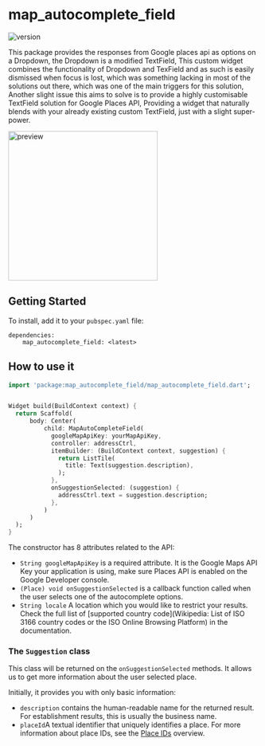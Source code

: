 # map_autocomplete_field

![version](https://img.shields.io/badge/version-0.0.1-blue.svg)

This package provides the responses from Google places api as options on a Dropdown, the Dropdown is
a modified TextField, This custom widget combines the functionality of Dropdown and TexField and as
such is easily dismissed when focus is lost, which was something lacking in most of the solutions
out there, which was one of the main triggers for this solution, Another slight issue this aims to
solve is to provide a highly customisable TextField solution for Google Places API, Providing a
widget that naturally blends with your already existing custom TextField, just with a slight
super-power.




 <img src="[github-assets/preview.png](https://res.cloudinary.com/dxfwzjz4k/image/upload/v1677955495/GitHub%20Pakages/Simulator_Screen_Shot_-_iPhone_13_mini_-_2023-03-04_at_19.44.10_t3iuid.png)" alt="preview" width="300"/> 

## Getting Started

To install, add it to your `pubspec.yaml` file:

```
dependencies:
    map_autocomplete_field: <latest>

```

## How to use it

```dart
import 'package:map_autocomplete_field/map_autocomplete_field.dart';
```

```dart

Widget build(BuildContext context) {
  return Scaffold(
      body: Center(
          child: MapAutoCompleteField(
            googleMapApiKey: yourMapApiKey,
            controller: addressCtrl,
            itemBuilder: (BuildContext context, suggestion) {
              return ListTile(
                title: Text(suggestion.description),
              );
            },
            onSuggestionSelected: (suggestion) {
              addressCtrl.text = suggestion.description;
            },
          )
      )
  );
}
```

The constructor has 8 attributes related to the API:

- `String googleMapApiKey` is a required attribute. It is the Google Maps API Key your application
  is using, make sure Places API is enabled on the Google Developer console.
- `(Place) void onSuggestionSelected` is a callback function called when the user selects one of the
  autocomplete options.
- `String locale` A location which you would like to restrict your results. Check the full list
  of [supported  country code](Wikipedia: List of ISO 3166 country codes or the ISO Online Browsing
  Platform) in the documentation.

### The `Suggestion` class

This class will be returned on the `onSuggestionSelected` methods. It allows us to get more
information about the user selected place.

Initially, it provides you with only basic information:

- `description` contains the human-readable name for the returned result. For establishment results,
  this is usually the business name.
- `placeId`A textual identifier that uniquely identifies a place. For more information about place
  IDs, see the [Place IDs](https://developers.google.com/places/web-service/place-id) overview.


